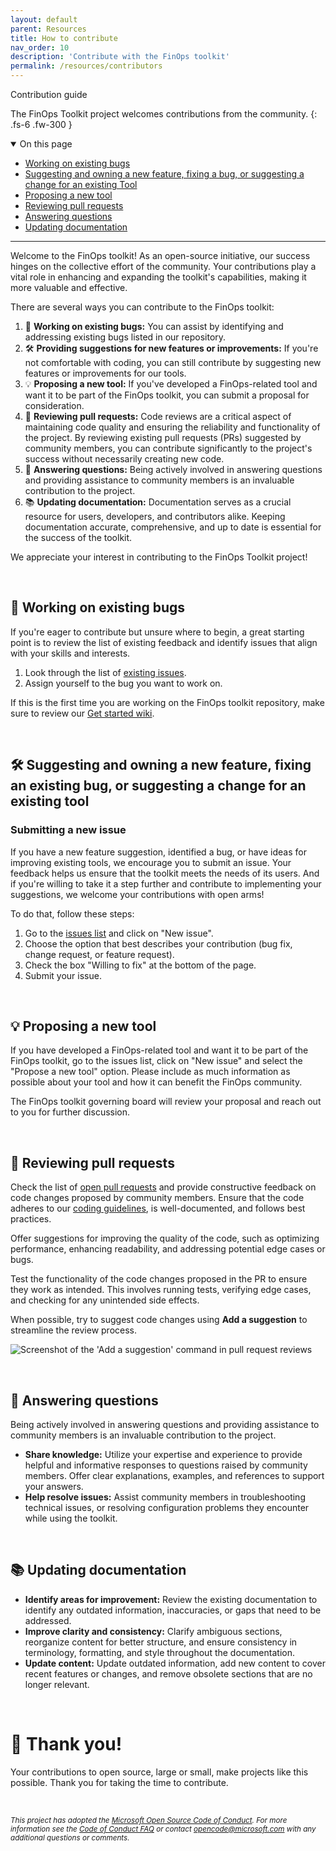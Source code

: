 ```yaml
---
layout: default
parent: Resources
title: How to contribute
nav_order: 10
description: 'Contribute with the FinOps toolkit'
permalink: /resources/contributors
---
```


<span class="fs-9 d-block mb-4">Contribution guide</span>

The FinOps Toolkit project welcomes contributions from the community.
{: .fs-6 .fw-300 }

<details open markdown="1">
   <summary class="fs-2 text-uppercase">On this page</summary>


- [Working on existing bugs](#-working-on-existing-bugs)
- [Suggesting and owning a new feature, fixing a bug, or suggesting a change for an existing Tool](#-suggesting-and-owning-a-new-feature-fixing-a-bug-or-suggesting-a-change-for-an-existing-tool)
- [Proposing a new tool](#-proposing-a-new-tool)
- [Reviewing pull requests](#-reviewing-pull-requests)
- [Answering questions](#-answering-questions)
- [Updating documentation](#-updating-documentation)

</details>

---

Welcome to the FinOps toolkit! As an open-source initiative, our success hinges on the collective effort of the community. Your contributions play a vital role in enhancing and expanding the toolkit's capabilities, making it more valuable and effective.

There are several ways you can contribute to the FinOps toolkit:

1. 🐛 **Working on existing bugs:** You can assist by identifying and addressing existing bugs listed in our repository. 
2. 🛠️  **Providing suggestions for new features or improvements:** If you're not comfortable with coding, you can still contribute by suggesting new features or improvements for our tools.
3. 💡 **Proposing a new tool:** If you've developed a FinOps-related tool and want it to be part of the FinOps toolkit, you can submit a proposal for consideration.
4. 👀 **Reviewing pull requests:** Code reviews are a critical aspect of maintaining code quality and ensuring the reliability and functionality of the project. By reviewing existing pull requests (PRs) suggested by community members, you can contribute significantly to the project's success without necessarily creating new code.
5. 💬 **Answering questions:** Being actively involved in answering questions and providing assistance to community members is an invaluable contribution to the project.
6. 📚 **Updating documentation:** Documentation serves as a crucial resource for users, developers, and contributors alike. Keeping documentation accurate, comprehensive, and up to date is essential for the success of the toolkit.


We appreciate your interest in contributing to the FinOps Toolkit project!

<br>

## 🐛 Working on existing bugs

If you're eager to contribute but unsure where to begin, a great starting point is to review the list of existing feedback and identify issues that align with your skills and interests. 

1. Look through the list of [existing issues](https://github.com/microsoft/finops-toolkit/issues).
2. Assign yourself to the bug you want to work on.

If this is the first time you are working on the FinOps toolkit repository, make sure to review our [Get started wiki](https://github.com/microsoft/finops-toolkit/wiki#-get-started).

<br>

## 🛠️ Suggesting and owning a new feature, fixing an existing bug, or suggesting a change for an existing tool

### Submitting a new issue

If you have a new feature suggestion, identified a bug, or have ideas for improving existing tools, we encourage you to submit an issue. Your feedback helps us ensure that the toolkit meets the needs of its users. And if you're willing to take it a step further and contribute to implementing your suggestions, we welcome your contributions with open arms! 

To do that, follow these steps: 

1. Go to the [issues list](https://github.com/finopsfoundation/FinOpsToolkit/issues) and click on "New issue".
2. Choose the option that best describes your contribution (bug fix, change request, or feature request).
3. Check the box "Willing to fix" at the bottom of the page.
4. Submit your issue.


<br>

## 💡 Proposing a new tool

If you have developed a FinOps-related tool and want it to be part of the FinOps toolkit, go to the issues list, click on "New issue" and select the "Propose a new tool" option. Please include as much information as possible about your tool and how it can benefit the FinOps community.

The FinOps toolkit governing board will review your proposal and reach out to you for further discussion.

<br>

## 👀 **Reviewing pull requests**

Check the list of [open pull requests](https://github.com/microsoft/finops-toolkit/pulls) and provide constructive feedback on code changes proposed by community members. Ensure that the code adheres to our [coding guidelines](https://github.com/microsoft/finops-toolkit/wiki/Coding-guidelines), is well-documented, and follows best practices.

Offer suggestions for improving the quality of the code, such as optimizing performance, enhancing readability, and addressing potential edge cases or bugs.

Test the functionality of the code changes proposed in the PR to ensure they work as intended. This involves running tests, verifying edge cases, and checking for any unintended side effects.

When possible, try to suggest code changes using **Add a suggestion** to streamline the review process.

![Screenshot of the 'Add a suggestion' command in pull request reviews](https://user-images.githubusercontent.com/399533/179936119-88c10c44-f181-4fa3-83b8-91376c8e4c58.png)

<br>

## 💬 Answering questions

Being actively involved in answering questions and providing assistance to community members is an invaluable contribution to the project.

- **Share knowledge:** Utilize your expertise and experience to provide helpful and informative responses to questions raised by community members. Offer clear explanations, examples, and references to support your answers.
- **Help resolve issues:** Assist community members in troubleshooting technical issues, or resolving configuration problems they encounter while using the toolkit.

<br>

## 📚 Updating documentation

- **Identify areas for improvement:** Review the existing documentation to identify any outdated information, inaccuracies, or gaps that need to be addressed.
- **Improve clarity and consistency:** Clarify ambiguous sections, reorganize content for better structure, and ensure consistency in terminology, formatting, and style throughout the documentation.
- **Update content:** Update outdated information, add new content to cover recent features or changes, and remove obsolete sections that are no longer relevant.

<br>

# 🙏 Thank you! <!-- markdownlint-disable-line single-h1 -->

Your contributions to open source, large or small, make projects like this possible. Thank you for taking the time to contribute.

<br>

_<sub>
This project has adopted the [Microsoft Open Source Code of Conduct](https://opensource.microsoft.com/codeofconduct/).
For more information see the [Code of Conduct FAQ](https://opensource.microsoft.com/codeofconduct/faq/)
or contact [opencode@microsoft.com](mailto:opencode@microsoft.com) with any additional questions or comments.
</sub>_

